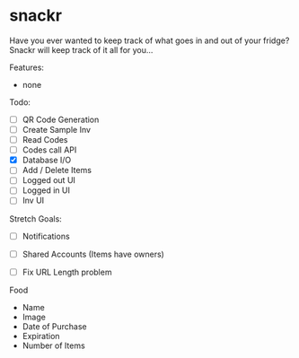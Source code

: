 # snackr

Have you ever wanted to keep track of what goes in and out of your fridge?
Snackr will keep track of it all for you... 

Features:
* none

Todo: 

* [ ] QR Code Generation
* [ ] Create Sample Inv
* [ ] Read Codes
* [ ] Codes call API
* [x] Database I/O
* [ ] Add / Delete Items
* [ ] Logged out UI
* [ ] Logged in UI
* [ ] Inv UI

Stretch Goals:

* [ ] Notifications
* [ ] Shared Accounts (Items have owners)
* [ ] Fix URL Length problem



Food
* Name
* Image
* Date of Purchase
* Expiration
* Number of Items
